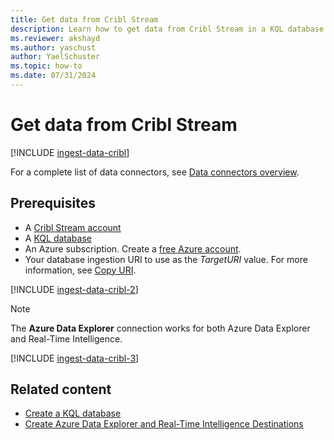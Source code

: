 ```yaml
---
title: Get data from Cribl Stream
description: Learn how to get data from Cribl Stream in a KQL database in Real-Time Intelligence.
ms.reviewer: akshayd
ms.author: yaschust
author: YaelSchuster
ms.topic: how-to
ms.date: 07/31/2024
---
```

# Get data from Cribl Stream

[!INCLUDE [ingest-data-cribl](~/../kusto-repo/data-explorer/includes/cross-repo/ingest-data-cribl.md)]

For a complete list of data connectors, see [Data connectors overview](data-connectors/data-connectors.md).

## Prerequisites

* A [Cribl Stream account](https://cribl.io)
* A [KQL database](/fabric/real-time-analytics/create-database)
* An Azure subscription. Create a [free Azure account](https://azure.microsoft.com/free/).<a id=ingestion-uri></a>
* Your database ingestion URI to use as the *TargetURI* value. For more information, see [Copy URI](access-database-copy-uri.md#copy-uri).

[!INCLUDE [ingest-data-cribl-2](~/../kusto-repo/data-explorer/includes/cross-repo/ingest-data-cribl-2.md)]

> [!NOTE]
> The **Azure Data Explorer** connection works for both Azure Data Explorer and Real-Time Intelligence.

[!INCLUDE [ingest-data-cribl-3](~/../kusto-repo/data-explorer/includes/cross-repo/ingest-data-cribl-3.md)]

## Related content
* [Create a KQL database](create-database.md)
* [Create Azure Data Explorer and Real-Time Intelligence Destinations](https://docs.cribl.io/stream/destinations-azure-data-explorer/)

